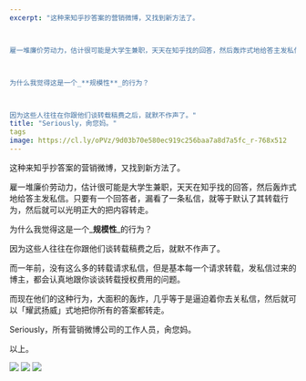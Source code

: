 ```yaml
---
excerpt: "这种来知乎抄答案的营销微博，又找到新方法了。



雇一堆廉价劳动力，估计很可能是大学生兼职，天天在知乎找的回答，然后轰炸式地给答主发私信。只要有一个回答者，漏看了一条私信，就等于默认了其转载行为，然后就可以光明正大的把内容转走。



为什么我觉得这是一个_**规模性**_的行为？



因为这些人往往在你跟他们谈转载稿费之后，就默不作声了。"
title: "Seriously，肏您妈。"
tags
image: https://cl.ly/oPVz/9d03b70e580ec919c256baa7a8d7a5fc_r-768x512
---
```



这种来知乎抄答案的营销微博，又找到新方法了。

雇一堆廉价劳动力，估计很可能是大学生兼职，天天在知乎找的回答，然后轰炸式地给答主发私信。只要有一个回答者，漏看了一条私信，就等于默认了其转载行为，然后就可以光明正大的把内容转走。

为什么我觉得这是一个_**规模性**_的行为？

因为这些人往往在你跟他们谈转载稿费之后，就默不作声了。

而一年前，没有这么多的转载请求私信，但是基本每一个请求转载，发私信过来的博主，都会认真地跟你谈谈转载授权费用的问题。

而现在他们的这种行为，大面积的轰炸，几乎等于是逼迫着你去关私信，然后就可以「耀武扬威」式地把你所有的答案都转走。

Seriously，所有营销微博公司的工作人员，肏您妈。

以上。

![](https://cl.ly/pPhB/9829676de0519b2c7cf81bbbfd2c1de0) ![](https://cl.ly/pOPX/d4211951725a70aee6e79bfe0179dddd) ![](https://cl.ly/pOAo/29aa0d730138bce74fdc0b4d908df385)

